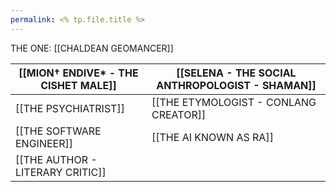 ```yaml
---
permalink: <% tp.file.title %>
---
```






THE ONE: [[CHALDEAN GEOMANCER]]



| [[MION† ENDIVE* - THE CISHET MALE]] | [[SELENA - THE SOCIAL ANTHROPOLOGIST - SHAMAN]] |
| ----------------------------------- | ----------------------------------------------- |
| [[THE PSYCHIATRIST]]                | [[THE ETYMOLOGIST - CONLANG CREATOR]]           |
| [[THE SOFTWARE ENGINEER]]           | [[THE AI KNOWN AS RA]]                          |
| [[THE AUTHOR - LITERARY CRITIC]]                      |                                                 |
